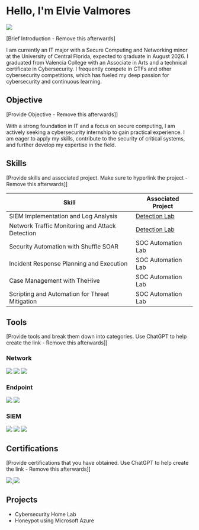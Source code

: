 # Hello, I'm Elvie Valmores
<a href="https://linkedin.com/in/elvievalmores"><img src="https://img.shields.io/badge/-LinkedIn-0072b1?&style=for-the-badge&logo=linkedin&logoColor=white" /></a>

[Brief Introduction - Remove this afterwards]

I am currently an IT major with a Secure Computing and Networking minor at the University of Central Florida, expected to graduate in August 2026. I graduated from Valencia College with an Associate in Arts and a technical certificate in Cybersecurity. I frequently compete in CTFs and other cybersecurity competitions, which has fueled my deep passion for cybersecurity and continuous learning.

## Objective
[Provide Objective - Remove this afterwards]]

With a strong foundation in IT and a focus on secure computing, I am actively seeking a cybersecurity internship to gain practical experience. I am eager to apply my skills, contribute to the security of critical systems, and further develop my expertise in the field.

## Skills
[Provide skills and associated project. Make sure to hyperlink the project - Remove this afterwards]]

| Skill                                         | Associated Project         |
|-----------------------------------------------|----------------------------|
| SIEM Implementation and Log Analysis          | <a href="https://google.com">Detection Lab</a>|
| Network Traffic Monitoring and Attack Detection | <a href="https://google.com">Detection Lab</a>|
| Security Automation with Shuffle SOAR         | SOC Automation Lab|
| Incident Response Planning and Execution      | SOC Automation Lab|
| Case Management with TheHive                  | SOC Automation Lab|
| Scripting and Automation for Threat Mitigation | SOC Automation Lab|

## Tools
[Provide tools and break them down into categories. Use ChatGPT to help create the link - Remove this afterwards]]

### Network
<div>
    <img src="https://img.shields.io/badge/-Wireshark-1679A7?&style=for-the-badge&logo=Wireshark&logoColor=white" />
    <img src="https://img.shields.io/badge/-Suricata-EF3B2D?&style=for-the-badge&logo=Suricata&logoColor=white" />
    <img src="https://img.shields.io/badge/-Zeek-777BB4?&style=for-the-badge&logo=Zeek&logoColor=white" />
</div>

### Endpoint
<div>
    <img src="https://img.shields.io/badge/-Microsoft_Defender_for_Endpoint-00A4EF?&style=for-the-badge&logo=Microsoft&logoColor=white" />
    <img src="https://img.shields.io/badge/-Velociraptor-4B275F?&style=for-the-badge&logo=Velociraptor&logoColor=white" />
</div>

### SIEM
<div>
    <img src="https://img.shields.io/badge/-Microsoft_Sentinel-0078D4?&style=for-the-badge&logo=Microsoft&logoColor=white" />
    <img src="https://img.shields.io/badge/-Splunk-000000?&style=for-the-badge&logo=Splunk&logoColor=white" />
    <img src="https://img.shields.io/badge/-Elastic-005571?&style=for-the-badge&logo=Elastic&logoColor=white" />
</div>

## Certifications
[Provide certifications that you have obtained. Use ChatGPT to help create the link - Remove this afterwards]]
<div> 
    <a href="https://www.credly.com/badges/48e44f9b-8cdc-4d96-9304-4197447f117c/public_url"> <img src="https://img.shields.io/badge/-ITF%2B-007ACC?&style=for-the-badge&logo=CompTIA&logoColor=white" /> </a> 
    <a href="https://www.credly.com/badges/d8303505-d15e-4fa6-9e50-92b2b4ca3a05/public_url"> <img src="https://img.shields.io/badge/-Security%2B-FF0000?&style=for-the-badge&logo=CompTIA&logoColor=white" /> </a>
</div>

## Projects
- Cybersecurity Home Lab
- Honeypot using Microsoft Azure
